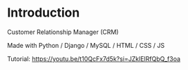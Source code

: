 # Introduction

Customer Relationship Manager (CRM)

Made with Python / Django / MySQL / HTML / CSS / JS

Tutorial: https://youtu.be/t10QcFx7d5k?si=JZklEIRfQbQ_f3oa
